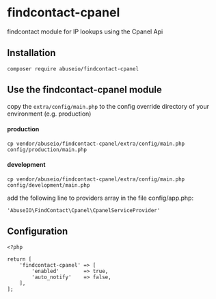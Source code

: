 # findcontact-cpanel
findcontact module for IP lookups using the Cpanel Api

## Installation
    
    composer require abuseio/findcontact-cpanel
     
## Use the findcontact-cpanel module
copy the ```extra/config/main.php``` to the config override directory of your environment (e.g. production)

#### production

    cp vendor/abuseio/findcontact-cpanel/extra/config/main.php config/production/main.php
    
#### development

    cp vendor/abuseio/findcontact-cpanel/extra/config/main.php config/development/main.php
    
add the following line to providers array in the file config/app.php:

    'AbuseIO\FindContact\Cpanel\CpanelServiceProvider'
    
## Configuration
    
    <?php
    
    return [
        'findcontact-cpanel' => [           
            'enabled'        => true,
            'auto_notify'    => false,
        ],
    ];

